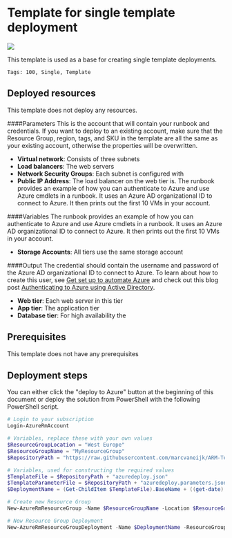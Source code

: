 # Template for single template deployment

<a href="https://portal.azure.com/#create/Microsoft.Template/uri/https%3A%2F%2Fraw.githubusercontent.com%2Fmarcvaneijk%2FARM-Templates%2Fmaster%2F100-single%2F100-template%2Fazuredeploy.json" target="_blank">
    <img src="http://azuredeploy.net/deploybutton.png"/></a>

This template is used as a base for creating single template deployments.

`Tags: 100, Single, Template`

## Deployed resources

This template does not deploy any resources.

####Parameters
This is the account that will contain your runbook and credentials. If you want to deploy to an existing account, make sure that the Resource Group, region, tags, and SKU in the template are all the same as your existing account, otherwise the properties will be overwritten. 
+ **Virtual network**: Consists of three subnets
+ **Load balancers**: The web servers
+ **Network Security Groups**: Each subnet is configured with
+ **Public IP Address**: The load balancer on the web tier is. The runbook provides an example of how you can authenticate to Azure and use Azure cmdlets in a runbook. It uses an Azure AD organizational ID to connect to Azure. It then prints out the first 10 VMs in your account.

####Variables
The runbook provides an example of how you can authenticate to Azure and use Azure cmdlets in a runbook. It uses an Azure AD organizational ID to connect to Azure. It then prints out the first 10 VMs in your account.
+ **Storage Accounts**: All tiers use the same storage account

####Output
The credential should contain the username and password of the Azure AD organizational ID to connect to Azure.  To learn about how to create this user, see [Get set up to automate Azure]("http://aka.ms/getsetuptoautomate") and check out this blog post [Authenticating to Azure using Active Directory]("http://azure.microsoft.com/blog/2014/08/27/azure-automation-authenticating-to-azure-using-azure-active-directory/").  
+ **Web tier**: Each web server in this tier
+ **App tier**: The application tier
+ **Database tier**: For high availability the

## Prerequisites

This template does not have any prerequisites

## Deployment steps
You can either click the "deploy to Azure" button at the beginning of this document or deploy the solution from PowerShell with the following PowerShell script.

``` PowerShell
# Login to your subscription
Login-AzureRmAccount

# Variables, replace these with your own values
$ResourceGroupLocation = "West Europe"
$ResourceGroupName = "MyResourceGroup"
$RepositoryPath = "https://raw.githubusercontent.com/marcvaneijk/ARM-Templates/master/100-single/100-template/"

# Variables, used for constructing the required values
$TemplateFile = $RepositoryPath + "azuredeploy.json"
$TemplateParameterFile = $RepositoryPath + "azuredeploy.parameters.json"
$DeploymentName = (Get-ChildItem $TemplateFile).BaseName + ((get-date).ToUniversalTime()).ToString('MMddyyyyHHmmss')

# Create new Resource Group
New-AzureRmResourceGroup -Name $ResourceGroupName -Location $ResourceGroupLocation

# New Resource Group Deployment
New-AzureRmResourceGroupDeployment -Name $DeploymentName -ResourceGroupName $ResourceGroupName -TemplateFile $TemplateFile -TemplateParameterFile $TemplateParameterFile
```

